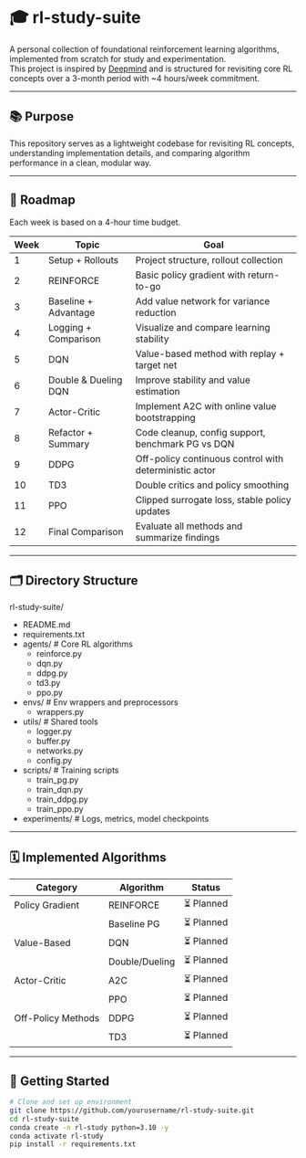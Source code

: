 # 🎓 rl-study-suite

A personal collection of foundational reinforcement learning algorithms, implemented from scratch for study and experimentation.  
This project is inspired by [Deepmind](https://www.youtube.com/playlist?list=PLqYmG7hTraZDM-OYHWgPebj2MfCFzFObQ) and is structured for revisiting core RL concepts over a 3-month period with ~4 hours/week commitment.

---

## 📚 Purpose

This repository serves as a lightweight codebase for revisiting RL concepts, understanding implementation details, and comparing algorithm performance in a clean, modular way.

---

## 🧭 Roadmap

Each week is based on a 4-hour time budget.

| Week | Topic                        | Goal |
|------|------------------------------|------|
| 1    | Setup + Rollouts             | Project structure, rollout collection |
| 2    | REINFORCE                    | Basic policy gradient with return-to-go |
| 3    | Baseline + Advantage         | Add value network for variance reduction |
| 4    | Logging + Comparison         | Visualize and compare learning stability |
| 5    | DQN                          | Value-based method with replay + target net |
| 6    | Double & Dueling DQN         | Improve stability and value estimation |
| 7    | Actor-Critic                 | Implement A2C with online value bootstrapping |
| 8    | Refactor + Summary           | Code cleanup, config support, benchmark PG vs DQN |
| 9    | DDPG                         | Off-policy continuous control with deterministic actor |
| 10   | TD3                          | Double critics and policy smoothing |
| 11   | PPO                          | Clipped surrogate loss, stable policy updates |
| 12   | Final Comparison             | Evaluate all methods and summarize findings |

---

## 🗂️ Directory Structure


rl-study-suite/
- README.md
- requirements.txt
- agents/ # Core RL algorithms
    - reinforce.py
    - dqn.py
    - ddpg.py
    - td3.py
    - ppo.py
- envs/ # Env wrappers and preprocessors
    - wrappers.py
- utils/ # Shared tools
    - logger.py
    - buffer.py
    - networks.py
    - config.py
- scripts/ # Training scripts
    - train_pg.py
    - train_dqn.py
    - train_ddpg.py
    - train_ppo.py
- experiments/ # Logs, metrics, model checkpoints

---

##  🗓️  Implemented Algorithms

| Category           | Algorithm       | Status       |
|--------------------|------------------|---------------|
| Policy Gradient    | REINFORCE        | ⏳ Planned |
|                    | Baseline PG      | ⏳ Planned |
| Value-Based        | DQN              | ⏳ Planned |
|                    | Double/Dueling   | ⏳ Planned |
| Actor-Critic       | A2C              | ⏳ Planned |
|                    | PPO              | ⏳ Planned |
| Off-Policy Methods | DDPG             | ⏳ Planned |
|                    | TD3              | ⏳ Planned |

---

## 🚀 Getting Started

```bash
# Clone and set up environment
git clone https://github.com/yourusername/rl-study-suite.git
cd rl-study-suite
conda create -n rl-study python=3.10 -y
conda activate rl-study
pip install -r requirements.txt
